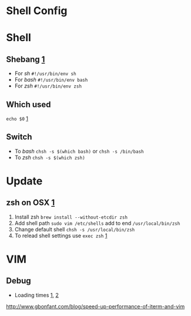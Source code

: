 Shell Config
=======

# Shell

## Shebang [1](https://en.wikipedia.org/wiki/Shebang_%28Unix%29#Portability)

* For *sh* `#!/usr/bin/env sh`
* For *bash* `#!/usr/bin/env bash`
* For *zsh* `#!/usr/bin/env zsh`

## Which used

`echo $0` [1](http://askubuntu.com/questions/590899/how-to-check-which-shell-am-i-using)

## Switch 

* To *bash* `chsh -s $(which bash)` or `chsh -s /bin/bash`
* To *zsh* `chsh -s $(which zsh)`

# Update

## zsh on OSX [1](http://stackoverflow.com/questions/17648621/how-do-i-update-zsh-to-the-latest-version)

1) Install zsh `brew install --without-etcdir zsh`
2) Add shell path `sudo vim /etc/shells` add to end `/usr/local/bin/zsh`
3) Change default shell `chsh -s /usr/local/bin/zsh`
4) To relead shell settings use `exec zsh` [1](http://unix.stackexchange.com/questions/217905/restart-bash-from-terminal-without-restarting-the-terminal-application-mac)

# VIM

## Debug

* Loading times [1](http://kynan.github.io/blog/2015/07/31/how-to-speed-up-your-vim-startup-time), [2](https://puroh.it/speeding-up-vim/)

http://www.gbonfant.com/blog/speed-up-performance-of-iterm-and-vim